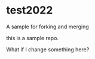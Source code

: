 # test2022
A sample for forking and merging

this is a sample repo. 


What if I change something here? 
